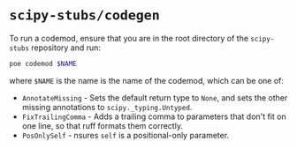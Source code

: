 # `scipy-stubs/codegen`

To run a codemod, ensure that you are in the root directory of the `scipy-stubs` repository and run:

```bash
poe codemod $NAME
```

where `$NAME` is the name is the name of the codemod, which can be one of:

- `AnnotateMissing` - Sets the default return type to `None`, and sets the other missing annotations to `scipy._typing.Untyped`.
- `FixTrailingComma` - Adds a trailing comma to parameters that don't fit on one line, so that ruff formats them correctly.
- `PosOnlySelf` - nsures `self` is a positional-only parameter.

